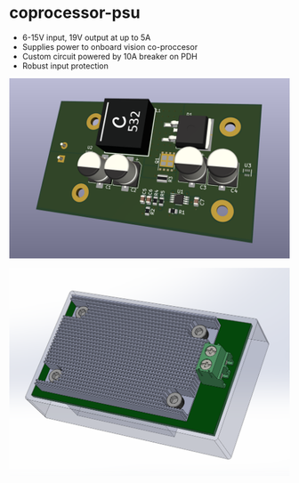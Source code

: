 # coprocessor-psu

- 6-15V input, 19V output at up to 5A
- Supplies power to onboard vision co-proccesor
- Custom circuit powered by 10A breaker on PDH
- Robust input protection

![board](https://github.com/adnewhouse/coprocessor-psu/blob/main/Screenshot%202023-01-15%20160528.png?raw=true)


![box](https://github.com/adnewhouse/coprocessor-psu/blob/main/Screenshot%202023-01-15%20155751.png?raw=true)
